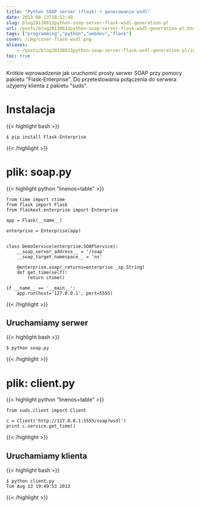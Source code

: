 ```yaml
---
title: "Python SOAP server (flask) + generowanie wsdl"
date: 2013-08-13T18:53:49
slug: blog20130813python-soap-server-flask-wsdl-generation-pl
url: /posts/blog20130813python-soap-server-flask-wsdl-generation-pl.html
tags: ["programming","python","webdev","flask"]
cover: /img/cover-flask-wsdl.png
aliases:
    - /posts/blog20130813python-soap-server-flask-wsdl-generation-pl/index.html
toc: true
---
```


Krótkie wprowadzenie jak uruchomić prosty serwer SOAP przy pomocy pakietu "Flask-Enterprise".
Do przetestowania połączenia do serwera użyjemy klienta z pakietu "suds".


<!--more-->

# Instalacja
{{< highlight bash >}}

    $ pip install Flask-Enterprise

{{< /highlight >}}



# plik: soap.py


{{< highlight python "linenos=table" >}}

    from time import ctime
    from flask import Flask
    from flaskext.enterprise import Enterprise

    app = Flask(__name__)

    enterprise = Enterprise(app)


    class DemoService(enterprise.SOAPService):
        __soap_server_address__ = '/soap'
        __soap_target_namespace__ = 'ns'

        @enterprise.soap(_returns=enterprise._sp.String)
        def get_time(self):
            return ctime()

    if __name__ == '__main__':
        app.run(host='127.0.0.1', port=5555)
{{< /highlight >}}



## Uruchamiamy serwer

{{< highlight bash >}}

    $ python soap.py

{{< /highlight >}}


# plik: client.py

{{< highlight python "linenos=table" >}}

    from suds.client import Client

    c = Client('http://127.0.0.1:5555/soap?wsdl')
    print c.service.get_time()

{{< /highlight >}}


## Uruchamiamy klienta

{{< highlight bash >}}

    $ python client.py
    Tue Aug 13 19:49:53 2013
{{< /highlight >}}
